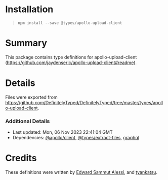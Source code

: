 # Installation
> `npm install --save @types/apollo-upload-client`

# Summary
This package contains type definitions for apollo-upload-client (https://github.com/jaydenseric/apollo-upload-client#readme).

# Details
Files were exported from https://github.com/DefinitelyTyped/DefinitelyTyped/tree/master/types/apollo-upload-client.

### Additional Details
 * Last updated: Mon, 06 Nov 2023 22:41:04 GMT
 * Dependencies: [@apollo/client](https://npmjs.com/package/@apollo/client), [@types/extract-files](https://npmjs.com/package/@types/extract-files), [graphql](https://npmjs.com/package/graphql)

# Credits
These definitions were written by [Edward Sammut Alessi](https://github.com/Slessi), and [tyankatsu](https://github.com/tyankatsu0105).
